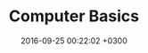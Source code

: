 ---
layout: post
title:  "Computer Basics"
date:   2016-09-25 00:22:02 +0300
class: "Arts college Wasit university first stage"
categories: 2016-2017
---